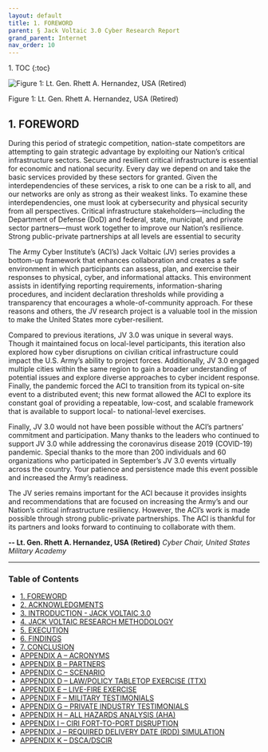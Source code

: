 ```yaml
---
layout: default
title: 1. FOREWORD
parent: § Jack Voltaic 3.0 Cyber Research Report 
grand_parent: Internet
nav_order: 10 
---
```

<style>
.dont-break-out {
  /* These are technically the same, but use both */
  overflow-wrap: break-word;
  word-wrap: break-word;

  -ms-word-break: break-all;
  /* This is the dangerous one in WebKit, as it breaks things wherever */
  word-break: break-all;
  /* Instead use this non-standard one: */
  word-break: break-word;
}
</style>

<div class="dont-break-out" markdown="1">
1. TOC
{:toc}

![Figure 1: Lt. Gen. Rhett A. Hernandez, USA (Retired)](https://statics.bsafes.com/images/papers/jack-voltaic-3-0-cyber-research-report-fig-1.png)

Figure 1: Lt. Gen. Rhett A. Hernandez, USA (Retired)

## 1. FOREWORD
During this period of strategic competition, nation-state competitors are attempting to gain strategic advantage by exploiting our Nation’s critical infrastructure sectors. Secure and resilient critical infrastructure is essential for economic and national security. Every day we depend on and take the basic services provided by these sectors for granted. Given the interdependencies of these services, a risk to one can be a risk to all, and our networks are only as strong as their weakest links. To examine these interdependencies, one must look at cybersecurity and physical security from all perspectives. Critical infrastructure stakeholders—including the Department of Defense (DoD) and federal, state, municipal, and private sector partners—must work together to improve our Nation’s resilience. Strong public-private partnerships at all levels are essential to security

The Army Cyber Institute’s (ACI’s) Jack Voltaic (JV) series provides a bottom-up framework that enhances collaboration and creates a safe environment in which participants can assess, plan, and exercise their responses to physical, cyber, and informational attacks. This environment assists in identifying reporting requirements, information-sharing procedures, and incident declaration thresholds while providing a transparency that encourages a whole-of-community approach. For these reasons and others, the JV research project is a valuable tool in the mission to make the United States more cyber-resilient.

Compared to previous iterations, JV 3.0 was unique in several ways. Though it maintained focus on local-level participants, this iteration also explored how cyber disruptions on civilian critical infrastructure could impact the U.S. Army’s ability to project forces. Additionally, JV 3.0 engaged multiple cities within the same region to gain a broader understanding of potential issues and explore diverse approaches to cyber incident response. Finally, the pandemic forced the ACI to transition from its typical on-site event to a distributed event; this new format allowed the ACI to explore its constant goal of providing a repeatable, low-cost, and scalable framework that is available to support local- to national-level exercises.

Finally, JV 3.0 would not have been possible without the ACI’s partners’ commitment and participation. Many thanks to the leaders who continued to support JV 3.0 while addressing the coronavirus disease 2019 (COVID-19) pandemic. Special thanks to the more than 200 individuals and 60 organizations who participated in September’s JV 3.0 events virtually across the country. Your patience and persistence made this event possible and increased the Army’s readiness.

The JV series remains important for the ACI because it provides insights and recommendations that are focused on increasing the Army’s and our Nation’s critical infrastructure resiliency. However, the ACI’s work is made possible through strong public-private partnerships. The ACI is thankful for its partners and looks forward to continuing to collaborate with them.

**-- Lt. Gen. Rhett A. Hernandez, USA (Retired)**
*Cyber Chair, United States Military Academy*


***

### Table of Contents

<ul><li> <a href="/docs/internet/jack-voltaic-3-0-cyber-research-report-1/">1. FOREWORD</a></li><li> <a href="/docs/internet/jack-voltaic-3-0-cyber-research-report-2/">2. ACKNOWLEDGMENTS</a></li><li> <a href="/docs/internet/jack-voltaic-3-0-cyber-research-report-3/">3. INTRODUCTION - JACK VOLTAIC 3.0</a></li><li> <a href="/docs/internet/jack-voltaic-3-0-cyber-research-report-4/">4. JACK VOLTAIC RESEARCH METHODOLOGY</a></li><li> <a href="/docs/internet/jack-voltaic-3-0-cyber-research-report-5/">5. EXECUTION</a></li><li> <a href="/docs/internet/jack-voltaic-3-0-cyber-research-report-6/">6. FINDINGS</a></li><li> <a href="/docs/internet/jack-voltaic-3-0-cyber-research-report-7/">7. CONCLUSION</a></li><li> <a href="/docs/internet/jack-voltaic-3-0-cyber-research-report-8/">APPENDIX A – ACRONYMS</a></li><li> <a href="/docs/internet/jack-voltaic-3-0-cyber-research-report-9/">APPENDIX B – PARTNERS</a></li><li> <a href="/docs/internet/jack-voltaic-3-0-cyber-research-report-10/">APPENDIX C – SCENARIO</a></li><li> <a href="/docs/internet/jack-voltaic-3-0-cyber-research-report-11/">APPENDIX D – LAW/POLICY TABLETOP EXERCISE (TTX)</a></li><li> <a href="/docs/internet/jack-voltaic-3-0-cyber-research-report-12/">APPENDIX E – LIVE-FIRE EXERCISE</a></li><li> <a href="/docs/internet/jack-voltaic-3-0-cyber-research-report-13/">APPENDIX F – MILITARY TESTIMONIALS</a></li><li> <a href="/docs/internet/jack-voltaic-3-0-cyber-research-report-14/">APPENDIX G – PRIVATE INDUSTRY TESTIMONIALS</a></li><li> <a href="/docs/internet/jack-voltaic-3-0-cyber-research-report-15/">APPENDIX H – ALL HAZARDS ANALYSIS (AHA)</a></li><li> <a href="/docs/internet/jack-voltaic-3-0-cyber-research-report-16/">APPENDIX I – CIRI FORT-TO-PORT DISRUPTION</a></li><li> <a href="/docs/internet/jack-voltaic-3-0-cyber-research-report-17/">APPENDIX J – REQUIRED DELIVERY DATE (RDD) SIMULATION</a></li><li> <a href="/docs/internet/jack-voltaic-3-0-cyber-research-report-18/">APPENDIX K – DSCA/DSCIR</a></li></ul>

</div>
